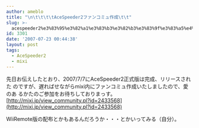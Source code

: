 ```yaml
---
author: ameblo
title: "\n\t\t\t\tAceSpeeder2ファンコミュ作成\t\t"
slug: >-
  acespeeder2%e3%83%95%e3%82%a1%e3%83%b3%e3%82%b3%e3%83%9f%e3%83%a5%e4%bd%9c%e6%88%90
id: 3301
date: '2007-07-23 00:44:38'
layout: post
tags:
  - AceSpeeder2
  - mixi
---
```


先日お伝えしたとおり、2007/7/7にAceSpeeder2正式版は完成、リリースされた のですが、遅ればせながらmixi内にファンコミュ作成いたしましたので、愛のあ るかたのご参加をお待ちしておりまっす。 [http://mixi.jp/view_community.pl?id=2433568](http://mixi.jp/view_community.pl?id=2433568)

WiiRemote版の配布とかもあるんだろうか・・・とかいってみる（自分）。